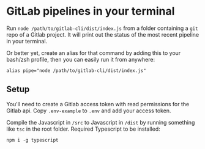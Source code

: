 # GitLab pipelines in your terminal

Run `node /path/to/gitlab-cli/dist/index.js` from a folder containing a `git`
repo of a Gitlab project. It will print out the status of the most recent
pipeline in your terminal.

Or better yet, create an alias for that command by adding this to your bash/zsh
profile, then you can easily run it from anywhere:

```
alias pipe="node /path/to/gitlab-cli/dist/index.js"
```

## Setup

You'll need to create a Gitlab access token with read permissions for the Gitlab
api. Copy `.env-example` to `.env` and add your access token.

Compile the Javascript in `/src` to Javascript in `/dist` by running something
like `tsc` in the root folder. Required Typescript to be installed:

```
npm i -g typescript
```

